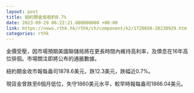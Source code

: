 ```yaml
---
layout: post
title: 紐約期金低收約0.7%
date: 2023-09-29 06:22:21.000000000 +08:00
link: https://news.rthk.hk/rthk/ch/component/k2/1720650-20230929.htm
categories: rthk
---
```


金價受壓，因市場預期美國聯儲局將在更長時間內維持高利率，及債息在16年高位徘徊。市場關注即將公布的通脹數據。

紐約期金收市報每盎司1878.6美元，跌12.3美元，跌幅近0.7%。

現貨金曾跌至6個月低位，失守1860美元水平，較早時報每盎司1866.04美元。
